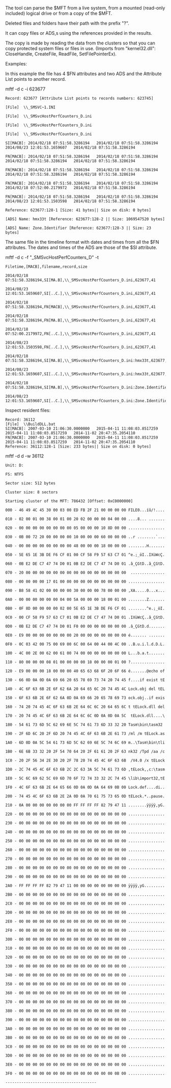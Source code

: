 The tool can parse the $MFT from a live system, from a mounted (read-only included) logical drive or from a copy of the $MFT.

Deleted files and folders have their path with the prefix "?".

It can copy files or ADS,s using the references provided in the results.

The copy is made by reading the data from the clusters so that you can copy protected system files or files in use.
(Imports from "kernel32.dll":	CloseHandle, CreateFile, ReadFile, SetFilePointerEx).

Examples:

In this example the file has 4 $FN attributes and two ADS and the Attribute List points to another record.

mftf -d c -i 623677

	Record: 623677 [Attribute List points to records numbers: 623745]

	[File]  \\_SMSVC~1.INI

	[File]  \\_SMSvcHostPerfCounters_D.ini

	[File]  \\_SMSvcHostPerfCounters_D.ini

	[File]  \\_SMSvcHostPerfCounters_D.ini

	SI[MACB]: 2014/02/18 07:51:58.3286194   2014/02/18 07:51:58.3286194   2014/08/23 12:01:53.1659607   2014/02/18 07:51:58.3286194

	FN[MACB]: 2014/02/18 07:51:58.3286194   2014/02/18 07:51:58.3286194   2014/02/18 07:51:58.3286194   2014/02/18 07:51:58.3286194

	FN[MACB]: 2014/02/18 07:51:58.3286194   2014/02/18 07:51:58.3286194   2014/02/18 07:51:58.3286194   2014/02/18 07:51:58.3286194

	FN[MACB]: 2014/02/18 07:51:58.3286194   2014/02/18 07:51:58.3286194   2014/02/18 07:52:00.2179972   2014/02/18 07:51:58.3286194

	FN[MACB]: 2014/02/18 07:51:58.3286194   2014/02/18 07:51:58.3286194   2014/08/23 12:01:53.1503598   2014/02/18 07:51:58.3286194

	Reference: 623677:128-1 [Size: 41 bytes|| Size on disk: 0 bytes]

	[ADS] Name: hmx33t [Reference: 623677:128-2 || Size: 1069547520 bytes]

	[ADS] Name: Zone.Identifier [Reference: 623677:128-3 || Size: 23 bytes]


The same file in the timeline format with dates and times from all the $FN attributes.
The dates and times of the ADS are those of the $SI attribute.

mftf -d c -f "_SMSvcHostPerfCounters_D" -t

	Filetime,[MACB],filename,record,size

	2014/02/18 07:51:58.3286194,SI[MA.B],\\_SMSvcHostPerfCounters_D.ini,623677,41

	2014/08/23 12:01:53.1659607,SI[..C.],\\_SMSvcHostPerfCounters_D.ini,623677,41

	2014/02/18 07:51:58.3286194,FN[MACB],\\_SMSvcHostPerfCounters_D.ini,623677,41

	2014/02/18 07:51:58.3286194,FN[MA.B],\\_SMSvcHostPerfCounters_D.ini,623677,41

	2014/02/18 07:52:00.2179972,FN[..C.],\\_SMSvcHostPerfCounters_D.ini,623677,41

	2014/08/23 12:01:53.1503598,FN[..C.],\\_SMSvcHostPerfCounters_D.ini,623677,41

	2014/02/18 07:51:58.3286194,SI[MA.B],\\_SMSvcHostPerfCounters_D.ini:hmx33t,623677,1069547520

	2014/08/23 12:01:53.1659607,SI[..C.],\\_SMSvcHostPerfCounters_D.ini:hmx33t,623677,1069547520

	2014/02/18 07:51:58.3286194,SI[MA.B],\\_SMSvcHostPerfCounters_D.ini:Zone.Identifier,623677,23

	2014/08/23 12:01:53.1659607,SI[..C.],\\_SMSvcHostPerfCounters_D.ini:Zone.Identifier,623677,23


Inspect resident files:

	Record: 36112
	[File]  \\BuildDLL.bat
	SI[MACB]: 2007-03-10 21:06:30.0000000   2015-04-11 11:08:03.8517259   2015-04-11 11:08:03.8517259   2014-11-02 20:47:35.2054110
	FN[MACB]: 2007-03-10 21:06:30.0000000   2015-04-11 11:08:03.8517259   2015-04-11 11:08:03.8517259   2014-11-02 20:47:35.2054110
	Reference: 36112:128-1 [Size: 233 bytes|| Size on disk: 0 bytes]
	
mftf -d d -w 36112

	Unit: D:

	FS: NTFS

	Sector size: 512 bytes

	Cluster size: 8 sectors

	Starting cluster of the MFT: 786432 [Offset: 0xC0000000]

	000 - 46 49 4C 45 30 00 03 00 ED FB 2F 21 00 00 00 00 FILE0...íû/!....

	010 - 02 00 01 00 38 00 01 00 20 02 00 00 00 04 00 00 ....8... .......

	020 - 00 00 00 00 00 00 00 00 05 00 00 00 10 8D 00 00 ................

	030 - 0B 00 72 20 00 00 00 00 10 00 00 00 60 00 00 00 ..r ........`...

	040 - 00 00 00 00 00 00 00 00 48 00 00 00 18 00 00 00 ........H.......

	050 - 5E 65 1E 3B DE F6 CF 01 00 CF 58 F9 57 63 C7 01 ^e.;_öI..IXùWcÇ.

	060 - 0B E2 DE C7 47 74 D0 01 0B E2 DE C7 47 74 D0 01 .â_ÇGtD..â_ÇGtD.

	070 - 20 00 00 00 00 00 00 00 00 00 00 00 00 00 00 00  ...............

	080 - 00 00 00 00 17 01 00 00 00 00 00 00 00 00 00 00 ................

	090 - B8 58 41 02 00 00 00 00 30 00 00 00 78 00 00 00 ,XA.....0...x...

	0A0 - 00 00 00 00 00 00 04 00 5A 00 00 00 18 00 01 00 ........Z.......

	0B0 - 0F 8D 00 00 00 00 02 00 5E 65 1E 3B DE F6 CF 01 ........^e.;_öI.

	0C0 - 00 CF 58 F9 57 63 C7 01 0B E2 DE C7 47 74 D0 01 .IXùWcÇ..â_ÇGtD.

	0D0 - 0B E2 DE C7 47 74 D0 01 F0 00 00 00 00 00 00 00 .â_ÇGtD.d.......

	0E0 - E9 00 00 00 00 00 00 00 20 00 00 00 00 00 00 00 é....... .......

	0F0 - 0C 03 42 00 75 00 69 00 6C 00 64 00 44 00 4C 00 ..B.u.i.l.d.D.L.

	100 - 4C 00 2E 00 62 00 61 00 74 00 00 00 00 00 00 00 L...b.a.t.......

	110 - 80 00 00 00 08 01 00 00 00 00 18 00 00 00 01 00 ?...............

	120 - E9 00 00 00 18 00 00 00 40 65 63 68 6F 20 6F 66 é.......@echo of

	130 - 66 0D 0A 0D 0A 69 66 20 65 78 69 73 74 20 74 45 f....if exist tE

	140 - 4C 6F 63 6B 2E 6F 62 6A 20 64 65 6C 20 74 45 4C Lock.obj del tEL

	150 - 6F 63 6B 2E 6F 62 6A 0D 0A 69 66 20 65 78 69 73 ock.obj..if exis

	160 - 74 20 74 45 4C 6F 63 6B 2E 64 6C 6C 20 64 65 6C t tELock.dll del

	170 - 20 74 45 4C 6F 63 6B 2E 64 6C 6C 0D 0A 0D 0A 5C  tELock.dll....\

	180 - 54 61 73 6D 5C 62 69 6E 5C 74 61 73 6D 33 32 20 Tasm\bin\tasm32

	190 - 2F 6D 6C 20 2F 6D 20 74 45 4C 6F 63 6B 2E 61 73 /ml /m tELock.as

	1A0 - 6D 0D 0A 5C 54 61 73 6D 5C 62 69 6E 5C 74 6C 69 m..\Tasm\bin\tli

	1B0 - 6E 6B 33 32 20 2F 54 70 64 20 2F 61 61 20 2F 63 nk32 /Tpd /aa /c

	1C0 - 20 2F 56 34 2E 30 20 2F 78 20 74 45 4C 6F 63 6B  /V4.0 /x tELock

	1D0 - 2C 74 45 4C 6F 63 6B 2C 2C 63 3A 5C 74 61 73 6D ,tELock,,c:\tasm

	1E0 - 5C 6C 69 62 5C 69 6D 70 6F 72 74 33 32 2C 74 45 \lib\import32,tE

	1F0 - 4C 6F 63 6B 2E 64 65 66 0D 0A 0D 0A 64 69 0B 00 Lock.def....di..

	200 - 74 45 4C 6F 63 6B 2E 2A 0D 0A 70 61 75 73 65 0D tELock.*..pause.

	210 - 0A 00 00 00 00 00 00 00 FF FF FF FF 82 79 47 11 ........ÿÿÿÿ,yG.

	220 - 00 00 00 00 00 00 00 00 00 00 00 00 00 00 00 00 ................

	230 - 00 00 00 00 00 00 00 00 00 00 00 00 00 00 00 00 ................

	240 - 00 00 00 00 00 00 00 00 00 00 00 00 00 00 00 00 ................

	250 - 00 00 00 00 00 00 00 00 00 00 00 00 00 00 00 00 ................

	260 - 00 00 00 00 00 00 00 00 00 00 00 00 00 00 00 00 ................

	270 - 00 00 00 00 00 00 00 00 00 00 00 00 00 00 00 00 ................

	280 - 00 00 00 00 00 00 00 00 00 00 00 00 00 00 00 00 ................

	290 - 00 00 00 00 00 00 00 00 00 00 00 00 00 00 00 00 ................

	2A0 - FF FF FF FF 82 79 47 11 00 00 00 00 00 00 00 00 ÿÿÿÿ,yG.........

	2B0 - 00 00 00 00 00 00 00 00 00 00 00 00 00 00 00 00 ................

	2C0 - 00 00 00 00 00 00 00 00 00 00 00 00 00 00 00 00 ................

	2D0 - 00 00 00 00 00 00 00 00 00 00 00 00 00 00 00 00 ................

	2E0 - 00 00 00 00 00 00 00 00 00 00 00 00 00 00 00 00 ................

	2F0 - 00 00 00 00 00 00 00 00 00 00 00 00 00 00 00 00 ................

	300 - 00 00 00 00 00 00 00 00 00 00 00 00 00 00 00 00 ................

	310 - 00 00 00 00 00 00 00 00 00 00 00 00 00 00 00 00 ................

	320 - 00 00 00 00 00 00 00 00 00 00 00 00 00 00 00 00 ................

	330 - 00 00 00 00 00 00 00 00 00 00 00 00 00 00 00 00 ................

	340 - 00 00 00 00 00 00 00 00 00 00 00 00 00 00 00 00 ................

	350 - 00 00 00 00 00 00 00 00 00 00 00 00 00 00 00 00 ................

	360 - 00 00 00 00 00 00 00 00 00 00 00 00 00 00 00 00 ................

	370 - 00 00 00 00 00 00 00 00 00 00 00 00 00 00 00 00 ................

	380 - 00 00 00 00 00 00 00 00 00 00 00 00 00 00 00 00 ................

	390 - 00 00 00 00 00 00 00 00 00 00 00 00 00 00 00 00 ................

	3A0 - 00 00 00 00 00 00 00 00 00 00 00 00 00 00 00 00 ................

	3B0 - 00 00 00 00 00 00 00 00 00 00 00 00 00 00 00 00 ................

	3C0 - 00 00 00 00 00 00 00 00 00 00 00 00 00 00 00 00 ................

	3D0 - 00 00 00 00 00 00 00 00 00 00 00 00 00 00 00 00 ................

	3E0 - 00 00 00 00 00 00 00 00 00 00 00 00 00 00 00 00 ................

	3F0 - 00 00 00 00 00 00 00 00 00 00 00 00 00 00 0B 00 ................

	----------------------------------------
	
	
	
	
	
	
	